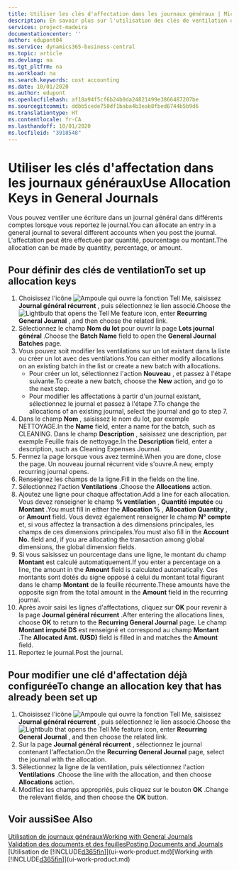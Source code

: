 ```yaml
---
title: Utiliser les clés d'affectation dans les journaux généraux | Microsoft Docs
description: En savoir plus sur l'utilisation des clés de ventilation dans les feuilles.
services: project-madeira
documentationcenter: ''
author: edupont04
ms.service: dynamics365-business-central
ms.topic: article
ms.devlang: na
ms.tgt_pltfrm: na
ms.workload: na
ms.search.keywords: cost accounting
ms.date: 10/01/2020
ms.author: edupont
ms.openlocfilehash: af18a94f5cf6b24b0da24821499e3866487207be
ms.sourcegitcommit: ddbb5cede750df1baba4b3eab8fbed6744b5b9d6
ms.translationtype: HT
ms.contentlocale: fr-CA
ms.lasthandoff: 10/01/2020
ms.locfileid: "3918548"
---
```

# <a name="use-allocation-keys-in-general-journals"></a><span data-ttu-id="7545b-103">Utiliser les clés d'affectation dans les journaux généraux</span><span class="sxs-lookup"><span data-stu-id="7545b-103">Use Allocation Keys in General Journals</span></span>
<span data-ttu-id="7545b-104">Vous pouvez ventiler une écriture dans un journal général dans différents comptes lorsque vous reportez le journal.</span><span class="sxs-lookup"><span data-stu-id="7545b-104">You can allocate an entry in a general journal to several different accounts when you post the journal.</span></span> <span data-ttu-id="7545b-105">L'affectation peut être effectuée par quantité, pourcentage ou montant.</span><span class="sxs-lookup"><span data-stu-id="7545b-105">The allocation can be made by quantity, percentage, or amount.</span></span>

## <a name="to-set-up-allocation-keys"></a><span data-ttu-id="7545b-106">Pour définir des clés de ventilation</span><span class="sxs-lookup"><span data-stu-id="7545b-106">To set up allocation keys</span></span>
1. <span data-ttu-id="7545b-107">Choisissez l'icône ![Ampoule qui ouvre la fonction Tell Me](media/ui-search/search_small.png "Dites-moi ce que vous voulez faire"), saisissez **Journal général récurrent** , puis sélectionnez le lien associé.</span><span class="sxs-lookup"><span data-stu-id="7545b-107">Choose the ![Lightbulb that opens the Tell Me feature](media/ui-search/search_small.png "Tell me what you want to do") icon, enter **Recurring General Journal** , and then choose the related link.</span></span>
2. <span data-ttu-id="7545b-108">Sélectionnez le champ **Nom du lot** pour ouvrir la page **Lots journal général** .</span><span class="sxs-lookup"><span data-stu-id="7545b-108">Choose the **Batch Name** field to open the **General Journal Batches** page.</span></span>
3. <span data-ttu-id="7545b-109">Vous pouvez soit modifier les ventilations sur un lot existant dans la liste ou créer un lot avec des ventilations.</span><span class="sxs-lookup"><span data-stu-id="7545b-109">You can either modify allocations on an existing batch in the list or create a new batch with allocations.</span></span>
   * <span data-ttu-id="7545b-110">Pour créer un lot, sélectionnez l'action **Nouveau** , et passez à l'étape suivante.</span><span class="sxs-lookup"><span data-stu-id="7545b-110">To create a new batch, choose the **New** action, and go to the next step.</span></span>
   * <span data-ttu-id="7545b-111">Pour modifier les affectations à partir d'un journal existant, sélectionnez le journal et passez à l'étape 7.</span><span class="sxs-lookup"><span data-stu-id="7545b-111">To change the allocations of an existing journal, select the journal and go to step 7.</span></span>    
4. <span data-ttu-id="7545b-112">Dans le champ **Nom** , saisissez le nom du lot, par exemple NETTOYAGE.</span><span class="sxs-lookup"><span data-stu-id="7545b-112">In the **Name** field, enter a name for the batch, such as CLEANING.</span></span> <span data-ttu-id="7545b-113">Dans le champ **Description** , saisissez une description, par exemple Feuille frais de nettoyage.</span><span class="sxs-lookup"><span data-stu-id="7545b-113">In the **Description** field, enter a description, such as Cleaning Expenses Journal.</span></span>
5. <span data-ttu-id="7545b-114">Fermez la page lorsque vous avez terminé.</span><span class="sxs-lookup"><span data-stu-id="7545b-114">When you are done, close the page.</span></span> <span data-ttu-id="7545b-115">Un nouveau journal récurrent vide s'ouvre.</span><span class="sxs-lookup"><span data-stu-id="7545b-115">A new, empty recurring journal opens.</span></span>
6. <span data-ttu-id="7545b-116">Renseignez les champs de la ligne.</span><span class="sxs-lookup"><span data-stu-id="7545b-116">Fill in the fields on the line.</span></span>
7. <span data-ttu-id="7545b-117">Sélectionnez l'action **Ventilations** .</span><span class="sxs-lookup"><span data-stu-id="7545b-117">Choose the **Allocations** action.</span></span>
8. <span data-ttu-id="7545b-118">Ajoutez une ligne pour chaque affectation.</span><span class="sxs-lookup"><span data-stu-id="7545b-118">Add a line for each allocation.</span></span> <span data-ttu-id="7545b-119">Vous devez renseigner le champ **% ventilation** , **Quantité imputée** ou **Montant** .</span><span class="sxs-lookup"><span data-stu-id="7545b-119">You must fill in either the **Allocation %** , **Allocation Quantity** , or **Amount** field.</span></span> <span data-ttu-id="7545b-120">Vous devez également renseigner le champ **N° compte** et, si vous affectez la transaction à des dimensions principales, les champs de ces dimensions principales.</span><span class="sxs-lookup"><span data-stu-id="7545b-120">You must also fill in the **Account No.** field and, if you are allocating the transaction among global dimensions, the global dimension fields.</span></span>
9. <span data-ttu-id="7545b-121">Si vous saisissez un pourcentage dans une ligne, le montant du champ **Montant** est calculé automatiquement.</span><span class="sxs-lookup"><span data-stu-id="7545b-121">If you enter a percentage on a line, the amount in the **Amount** field is calculated automatically.</span></span> <span data-ttu-id="7545b-122">Ces montants sont dotés du signe opposé à celui du montant total figurant dans le champ **Montant** de la feuille récurrente.</span><span class="sxs-lookup"><span data-stu-id="7545b-122">These amounts have the opposite sign from the total amount in the **Amount** field in the recurring journal.</span></span>
10. <span data-ttu-id="7545b-123">Après avoir saisi les lignes d'affectations, cliquez sur **OK** pour revenir à la page **Journal général récurrent** .</span><span class="sxs-lookup"><span data-stu-id="7545b-123">After entering the allocations lines, choose **OK** to return to the **Recurring General Journal** page.</span></span> <span data-ttu-id="7545b-124">Le champ **Montant imputé DS** est renseigné et correspond au champ **Montant** .</span><span class="sxs-lookup"><span data-stu-id="7545b-124">The **Allocated Amt. (USD)** field is filled in and matches the **Amount** field.</span></span>
11. <span data-ttu-id="7545b-125">Reportez le journal.</span><span class="sxs-lookup"><span data-stu-id="7545b-125">Post the journal.</span></span>

## <a name="to-change-an-allocation-key-that-has-already-been-set-up"></a><span data-ttu-id="7545b-126">Pour modifier une clé d'affectation déjà configurée</span><span class="sxs-lookup"><span data-stu-id="7545b-126">To change an allocation key that has already been set up</span></span>
1. <span data-ttu-id="7545b-127">Choisissez l'icône ![Ampoule qui ouvre la fonction Tell Me](media/ui-search/search_small.png "Dites-moi ce que vous voulez faire"), saisissez **Journal général récurrent** , puis sélectionnez le lien associé.</span><span class="sxs-lookup"><span data-stu-id="7545b-127">Choose the ![Lightbulb that opens the Tell Me feature](media/ui-search/search_small.png "Tell me what you want to do") icon, enter **Recurring General Journal** , and then choose the related link.</span></span>
2. <span data-ttu-id="7545b-128">Sur la page **Journal général récurrent** , sélectionnez le journal contenant l'affectation.</span><span class="sxs-lookup"><span data-stu-id="7545b-128">On the **Recurring General Journal** page, select the journal with the allocation.</span></span>
3. <span data-ttu-id="7545b-129">Sélectionnez la ligne de la ventilation, puis sélectionnez l'action **Ventilations** .</span><span class="sxs-lookup"><span data-stu-id="7545b-129">Choose the line with the allocation, and then choose **Allocations** action.</span></span>
4. <span data-ttu-id="7545b-130">Modifiez les champs appropriés, puis cliquez sur le bouton **OK** .</span><span class="sxs-lookup"><span data-stu-id="7545b-130">Change the relevant fields, and then choose the **OK** button.</span></span>

## <a name="see-also"></a><span data-ttu-id="7545b-131">Voir aussi</span><span class="sxs-lookup"><span data-stu-id="7545b-131">See Also</span></span>
[<span data-ttu-id="7545b-132">Utilisation de journaux généraux</span><span class="sxs-lookup"><span data-stu-id="7545b-132">Working with General Journals</span></span>](ui-work-general-journals.md)  
[<span data-ttu-id="7545b-133">Validation des documents et des feuilles</span><span class="sxs-lookup"><span data-stu-id="7545b-133">Posting Documents and Journals</span></span>](ui-post-documents-journals.md)  
<span data-ttu-id="7545b-134">[Utilisation de [!INCLUDE[d365fin](includes/d365fin_md.md)]](ui-work-product.md)</span><span class="sxs-lookup"><span data-stu-id="7545b-134">[Working with [!INCLUDE[d365fin](includes/d365fin_md.md)]](ui-work-product.md)</span></span>
